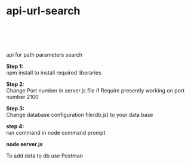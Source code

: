 # api-url-search<h1><br>
api for path parameters search

**Step 1:**<br>
npm install 
to install required liberaries

**Step 2:**<br>
Change Port number in server.js file if Require presently working on port number 2100

**Step 3:**<br>
Change database configuration file(db.js) to your data base

**step 4:**<br>
run command in node command prompt<br> 

**node server.js**

To add data to db use Postman
